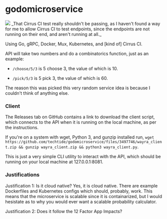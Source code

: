 # godomicroservice
<img src="https://api.cirrus-ci.com/github/techtide/godomicroservice.svg">
_That Cirrus CI test really shouldn't be passing, as I haven't found a way for me to allow Cirrus CI to test endpoints, since the endpoints are not running on their end, and aren't running at all._

Using Go, gRPC, Docker, Mux, Kubernetes, and [kind of] Cirrus CI.

API will take two numbers and do a combinatorics function, just as an example:

* ``/choose/5/3`` is 5 choose 3, the value of which is 10.

* ``/pick/5/3`` is 5 pick 3, the value of which is 60.

The reason this was picked this very random service idea is because I couldn't think of anything else.

### Client

The Releases tab on GitHub contains a link to download the client script, which connects to the API when it is running on the local machine, as per the instructions.

If you're on a system with wget, Python 3, and gunzip installed run, ``wget https://github.com/techtide/godomicroservice/files/3497746/wayra_client.zip && gunzip wayra_client.zip && python3 wayra_client.py``. 

This is just a very simple CLI utility to interact with the API, which should be running on your local machine at 127.0.0.1:8081.

### Justifications

Justification 1: Is it cloud native?
Yes, it is cloud native. There are example Dockerfiles and Kubernetes configs which should, probably, work. This means that the microservice is scalable since it is containarized, but I would hesistate as to why you would ever want a scalable probability calculator.

Justification 2: Does it follow the 12 Factor App Impacts?
